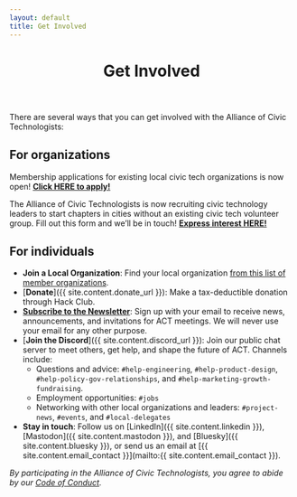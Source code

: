 ```yaml
---
layout: default
title: Get Involved
---
```


<header class="page-header">
  <h1 class="page-title">Get Involved</h1>
</header>

There are several ways that you can get involved with the Alliance of Civic Technologists:

## For organizations

<p>Membership applications for existing local civic tech organizations is now open! <strong><a href="{{ site.content.org_form }}">Click HERE to apply!</a></strong></p>

<p>The Alliance of Civic Technologists is now recruiting civic technology leaders to start chapters in cities without an existing civic tech volunteer group. Fill out this form and we’ll be in touch! <strong><a href="{{ site.content.new_org_form }}">Express interest HERE!</a></strong></p>

## For individuals

* **Join a Local Organization**: Find your local organization [from this list of member organizations](/about#organizations).
* [**Donate**]({{ site.content.donate_url }}): Make a tax-deductible donation through Hack Club.
* [**Subscribe to the Newsletter**](https://eepurl.com/ithxXU): Sign up with your email to receive news, announcements, and invitations for ACT meetings. We will never use your email for any other purpose.
* [**Join the Discord**]({{ site.content.discord_url }}): Join our public chat server to meet others, get help, and shape the future of ACT. Channels include:
    * Questions and advice: `#help-engineering`, `#help-product-design`, `#help-policy-gov-relationships`, and `#help-marketing-growth-fundraising`.
    * Employment opportunities: `#jobs`
    * Networking with other local organizations and leaders: `#project-news`, `#events`, and `#local-delegates`
* **Stay in touch**: Follow us on [LinkedIn]({{ site.content.linkedin }}), [Mastodon]({{ site.content.mastodon }}), and [Bluesky]({{ site.content.bluesky }}), or send us an email at [{{ site.content.email_contact }}](mailto:{{ site.content.email_contact }}).

_By participating in the Alliance of Civic Technologists, you agree to abide by our [Code of Conduct](/code-of-conduct)._
